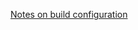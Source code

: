 [Notes on build configuration](https://www.learncpp.com/cpp-tutorial/configuring-your-compiler-build-configurations/)